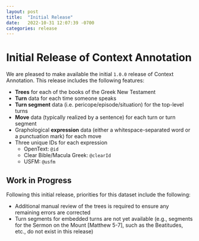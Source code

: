 ```yaml
---
layout: post
title:  "Initial Release"
date:   2022-10-31 12:07:39 -0700
categories: release
---
```


# Initial Release of Context Annotation

We are pleased to make available the initial `1.0.0` release of Context Annotation. This release includes the following features:

*   **Trees** for each of the books of the Greek New Testament
*   **Turn** data for each time someone speaks
*   **Turn segment** data (i.e. pericope/episode/situation) for the top-level turns
*   **Move** data (typically realized by a sentence) for each turn or turn segment
*   Graphological **expression** data (either a whitespace-separated word or a punctuation mark) for each move
*   Three unique IDs for each expression
    *   OpenText: `@id`
    *   Clear Bible/Macula Greek: `@clearId`
    *   USFM: `@usfm`

## Work in Progress

Following this initial release, priorities for this dataset include the following:

*   Additional manual review of the trees is required to ensure any remaining errors are corrected
*   Turn segments for embedded turns are not yet available (e.g., segments for the Sermon on the Mount [Matthew 5-7], such as the Beatitudes, etc., do not exist in this release)
